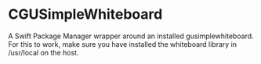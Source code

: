 # CGUSimpleWhiteboard
A Swift Package Manager wrapper around an installed gusimplewhiteboard.
For this to work, make sure you have installed the whiteboard library in /usr/local on the host.
